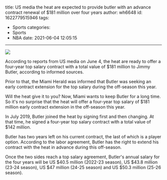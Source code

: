 title: US media  the heat are expected to provide butler with an advance contract renewal of $181 million over four years
author: wh6648
id: 1622779515946
tags: 
- Sports
categories: 
- Sports
- NBA
date: 2021-06-04 12:05:15
---
![](https://p1.itc.cn/q_70/images01/20210604/937894adb58c4b6b8ae8cf39691ba4b9.jpeg)


According to reports from US media on June 4, the heat are ready to offer a four-year top salary contract with a total value of $181 million to Jimmy Butler, according to informed sources.

Prior to that, the Miami Herald was informed that Butler was seeking an early contract extension for the top salary during the off-season this year.

Will the heat give it to you? Now, Miami wants to keep Butler for a long time. So it's no surprise that the heat will offer a four-year top salary of $181 million early contract extension in the off-season this year.

In July 2019, Butler joined the heat by signing first and then changing. At that time, he signed a four-year top salary contract with a total value of $142 million.

Butler has two years left on his current contract, the last of which is a player option. According to the labor agreement, Butler has the right to extend his contract with the heat in advance during this off-season.

Once the two sides reach a top salary agreement, Butler's annual salary for the four years will be US $40.5 million (2022-23 season), US $43.8 million (23-24 season), US $47 million (24-25 season) and US $50.3 million (25-26 season).


